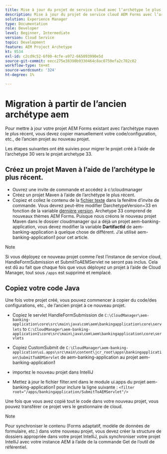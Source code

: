 ```yaml
---
title: Mise à jour du projet de service cloud avec l’archétype le plus récent
description: Mise à jour du projet de service cloud AEM Forms avec l’archétype le plus récent
solution: Experience Manager
type: Documentation
role: Developer
level: Beginner, Intermediate
version: Cloud Service
topic: Development
feature: AEM Project Archetype
kt: 9534
exl-id: c2cd9c52-6f00-4cfe-a972-665093990e5d
source-git-commit: eecc275e38390b9330464c8ac0750efa2c702c82
workflow-type: tm+mt
source-wordcount: '324'
ht-degree: 1%

---
```


# Migration à partir de l’ancien archétype aem

Pour mettre à jour votre projet AEM Forms existant avec l’archétype maven le plus récent, vous devez copier manuellement votre code/configuration, etc., de l’ancien projet au nouveau projet.

Les étapes suivantes ont été suivies pour migrer le projet créé à l’aide de l’archetype 30 vers le projet archetype 33.

## Créez un projet Maven à l’aide de l’archétype le plus récent.

* Ouvrez une invite de commande et accédez à c:\cloudmanager
* Créez un projet Maven à l’aide de l’archétype le plus récent.
* Copiez et collez le contenu de la [fichier texte](assets/creating-maven-project.txt) dans la fenêtre d’invite de commande. Vous devrez peut-être modifier DarchetypeVersion=33 en fonction de la variable [dernière version](https://github.com/adobe/aem-project-archetype/releases). Archetype 33 comprend de nouveaux thèmes AEM Forms.
Puisque nous créons le nouveau projet Maven dans le dossier cloudmanager qui a déjà un projet aem-banking-application, vous devez modifier la variable **DartifactId** de aem-banking-application à quelque chose de différent. J’ai utilisé aem-banking-application1 pour cet article.

>[!NOTE]
>
>Si vous déployez ce nouveau projet comme l’est l’instance de service cloud, HandleFormSubmission et SubmitToAEMServlet ne seront pas inclus. Cela est dû au fait que chaque fois que vous déployez un projet à l’aide de Cloud Manager, tout sous `/apps` est supprimé et remplacé.

## Copiez votre code Java

Une fois votre projet créé, vous pouvez commencer à copier du code/des configurations, etc., de l’ancien projet à ce nouveau projet.

* Copiez le servlet HandleFormSubmission de ```C:\CloudManager\aem-banking-application\core\src\main\java\com\aem\bankingapplication\core\servlets```
to
  ```C:\CloudManager\aem-banking-application1\core\src\main\java\com\aem\bankingapplication\core\servlets```

* Copiez CustomSubmit de
  ```C:\CloudManager\aem-banking-application\ui.apps\src\main\content\jcr_root\apps\bankingapplication\SubmitToAEMServlet``` de aem-banking-application au projet aem-banking-application1

* importez le nouveau projet dans IntelliJ

* Mettez à jour le fichier filter.xml dans le module ui.apps du projet aem-banking-application1 pour inclure la ligne suivante :
  ```<filter root="/apps/bankingapplication/SubmitToAEMServlet"/>```

Une fois que vous avez copié tout le code dans votre nouveau projet, vous pouvez transférer ce projet vers le gestionnaire de cloud.

>[!NOTE]
>
>Pour synchroniser le contenu (Forms adaptatif, modèle de données de formulaire, etc.) dans votre nouveau projet, vous devez créer la structure de dossiers appropriée dans votre projet IntelliJ, puis synchroniser votre projet IntelliJ avec votre instance AEM à l’aide de la commande Get de l’outil de référentiel.
